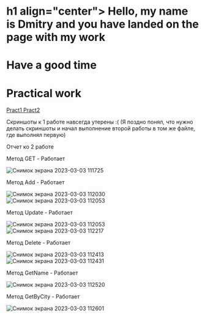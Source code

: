 #     h1 align="center">                        Hello, my name is Dmitry and you have landed on the page with my work
#                                                        Have a good time
# Practical work

<a href="BackendApi/BackendApi/Controllers/WeatherForecastController.cs" > Pract1 </a>
<a href="BackendApi/BackendApi/BackendApi/BackendApi/Controllers.cs" > Pract2 </a>

Скриншоты к 1 работе навсегда утерены :( (Я поздно понял, что нужно делать скриншоты и начал выполнение второй работы в том же файле, где выполнял первую)

Отчет ко 2 работе

Метод GET - Работает


![Снимок экрана 2023-03-03 111725](https://user-images.githubusercontent.com/124985840/222671462-ade6562c-1dba-4dc5-9c09-560175fd8149.png)



Метод Add - Работает


![Снимок экрана 2023-03-03 112030](https://user-images.githubusercontent.com/124985840/222671772-1666c8ca-c113-4a73-80fb-14cf4c576ef2.png)
![Снимок экрана 2023-03-03 112053](https://user-images.githubusercontent.com/124985840/222671798-a2d0f3c4-8e61-4a6f-b8d5-6cd04a7b4dc1.png)



Метод Update - Работает


![Снимок экрана 2023-03-03 112053](https://user-images.githubusercontent.com/124985840/222671989-23685bc6-bbcf-43ab-8c3e-157dd3cd284d.png)
![Снимок экрана 2023-03-03 112217](https://user-images.githubusercontent.com/124985840/222672002-27640156-fc43-4a39-bde4-0b8b287d9f20.png)



Метод Delete - Работает


![Снимок экрана 2023-03-03 112413](https://user-images.githubusercontent.com/124985840/222672571-4b3f2281-4f27-413f-b3f9-a8c27ca648d9.png)
![Снимок экрана 2023-03-03 112431](https://user-images.githubusercontent.com/124985840/222672586-844b433d-27a0-4541-a5cf-2a151744299f.png)


Метод GetName - Работает


![Снимок экрана 2023-03-03 112520](https://user-images.githubusercontent.com/124985840/222672171-de076f8e-c361-4e74-a237-a7e6032136b7.png)


Метод GetByCity - Работает


![Снимок экрана 2023-03-03 112601](https://user-images.githubusercontent.com/124985840/222672202-49ea3618-61db-4600-9625-c744e87bd7d1.png)

